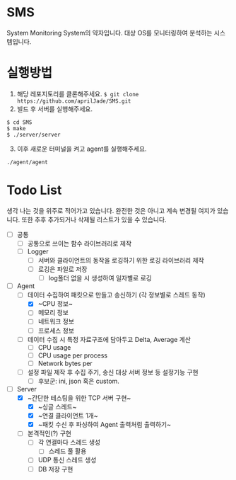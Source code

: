 # SMS
System Monitoring System의 약자입니다. 대상 OS를 모니터링하여 분석하는 시스템입니다.

# 실행방법
1. 해당 레포지토리를 클론해주세요.
`$ git clone https://github.com/aprilJade/SMS.git`
2. 빌드 후 서버를 실행해주세요.
```
$ cd SMS
$ make
$ ./server/server
```
3. 이후 새로운 터미널을 켜고 agent를 실행해주세요.
```
./agent/agent
```

# Todo List
생각 나는 것을 위주로 적어가고 있습니다. 완전한 것은 아니고 계속 변경될 여지가 있습니다.
또한 추후 추가되거나 삭제될 리스트가 있을 수 있습니다.
- [ ] 공통
    - [ ] 공통으로 쓰이는 함수 라이브러리로 제작
    - [ ] Logger
        - [ ] 서버와 클라이언트의 동작을 로깅하기 위한 로깅 라이브러리 제작
        - [ ] 로깅은 파일로 저장
            - [ ] log폴더 없을 시 생성하여 일자별로 로깅
- [ ] Agent
    - [ ] 데이터 수집하여 패킷으로 만들고 송신하기 (각 정보별로 스레드 동작)
        - [x] ~CPU 정보~
        - [ ] 메모리 정보
        - [ ] 네트워크 정보
        - [ ] 프로세스 정보
    - [ ] 데이터 수집 시 특정 자료구조에 담아두고 Delta, Average 계산
        - [ ] CPU usage
        - [ ] CPU usage per process
        - [ ] Network bytes per
    - [ ] 설정 파일 제작 후 수집 주기, 송신 대상 서버 정보 등 설정기능 구현
        - [ ] 후보군: ini, json 혹은 custom.
- [ ] Server
    - [x] ~간단한 테스팅을 위한 TCP 서버 구현~
        - [x] ~싱글 스레드~
        - [x] ~연결 클라이언트 1개~
        - [x] ~패킷 수신 후 파싱하여 Agent 출력처럼 출력하기~
    - [ ] 본격적인(?) 구현
        - [ ] 각 연결마다 스레드 생성
            - [ ] 스레드 풀 활용
        - [ ] UDP 통신 스레드 생성
        - [ ] DB 저장 구현   